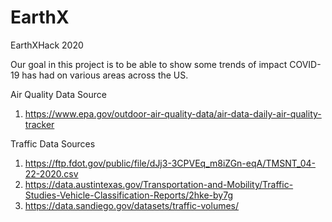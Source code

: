 # EarthX

EarthXHack 2020

Our goal in this project is to be able to show some trends of impact COVID-19 has had on various areas across the US.




Air Quality Data Source

  1. https://www.epa.gov/outdoor-air-quality-data/air-data-daily-air-quality-tracker

Traffic Data Sources

  1. https://ftp.fdot.gov/public/file/dJj3-3CPVEq_m8iZGn-eqA/TMSNT_04-22-2020.csv
  2. https://data.austintexas.gov/Transportation-and-Mobility/Traffic-Studies-Vehicle-Classification-Reports/2hke-by7g
  3. https://data.sandiego.gov/datasets/traffic-volumes/
  
  
